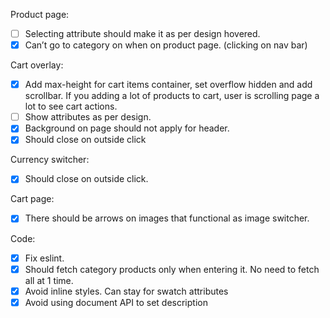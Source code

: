 Product page:

- [ ] Selecting attribute should make it as per design hovered.
- [x] Can’t go to category on when on product page. (clicking on nav bar)

Cart overlay:

- [x] Add max-height for cart items container, set overflow hidden and add scrollbar. If you adding a lot of products to cart, user is scrolling page a lot to see cart actions.
- [ ] Show attributes as per design.
- [x] Background on page should not apply for header.
- [x] Should close on outside click

Currency switcher:

- [x] Should close on outside click.

Cart page:

- [x] There should be arrows on images that functional as image switcher.

Code:

- [x] Fix eslint.
- [x] Should fetch category products only when entering it. No need to fetch all at 1 time.
- [x] Avoid inline styles. Can stay for swatch attributes
- [x] Avoid using document API to set description
